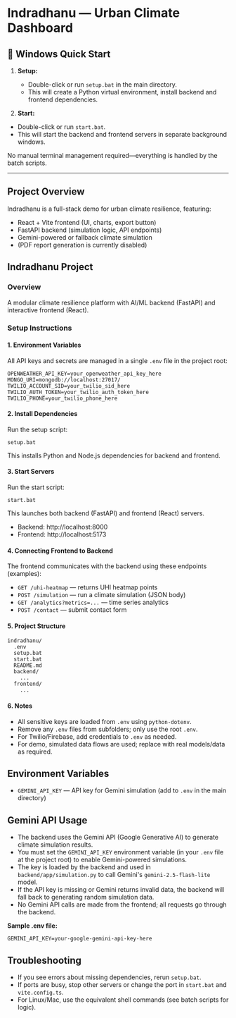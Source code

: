 # Indradhanu — Urban Climate Dashboard

## 🚀 Windows Quick Start

1. **Setup:**
	- Double-click or run `setup.bat` in the main directory.
	- This will create a Python virtual environment, install backend and frontend dependencies.

2. **Start:**
  - Double-click or run `start.bat`.
  - This will start the backend and frontend servers in separate background windows.

No manual terminal management required—everything is handled by the batch scripts.

---

## Project Overview

Indradhanu is a full-stack demo for urban climate resilience, featuring:
- React + Vite frontend (UI, charts, export button)
- FastAPI backend (simulation logic, API endpoints)
- Gemini-powered or fallback climate simulation
- (PDF report generation is currently disabled)

## Indradhanu Project

### Overview
A modular climate resilience platform with AI/ML backend (FastAPI) and interactive frontend (React).

### Setup Instructions

#### 1. Environment Variables
All API keys and secrets are managed in a single `.env` file in the project root:
```
OPENWEATHER_API_KEY=your_openweather_api_key_here
MONGO_URI=mongodb://localhost:27017/
TWILIO_ACCOUNT_SID=your_twilio_sid_here
TWILIO_AUTH_TOKEN=your_twilio_auth_token_here
TWILIO_PHONE=your_twilio_phone_here
```

#### 2. Install Dependencies
Run the setup script:
```
setup.bat
```
This installs Python and Node.js dependencies for backend and frontend.

#### 3. Start Servers
Run the start script:
```
start.bat
```
This launches both backend (FastAPI) and frontend (React) servers.

- Backend: http://localhost:8000
- Frontend: http://localhost:5173

#### 4. Connecting Frontend to Backend
The frontend communicates with the backend using these endpoints (examples):
- `GET /uhi-heatmap` — returns UHI heatmap points
- `POST /simulation` — run a climate simulation (JSON body)
- `GET /analytics?metrics=...` — time series analytics
- `POST /contact` — submit contact form

#### 5. Project Structure
```
indradhanu/
  .env
  setup.bat
  start.bat
  README.md
  backend/
    ...
  frontend/
    ...
```

#### 6. Notes
- All sensitive keys are loaded from `.env` using `python-dotenv`.
- Remove any `.env` files from subfolders; only use the root `.env`.
- For Twilio/Firebase, add credentials to `.env` as needed.
- For demo, simulated data flows are used; replace with real models/data as required.

## Environment Variables

- `GEMINI_API_KEY` — API key for Gemini simulation (add to `.env` in the main directory)

## Gemini API Usage

- The backend uses the Gemini API (Google Generative AI) to generate climate simulation results.
- You must set the `GEMINI_API_KEY` environment variable (in your `.env` file at the project root) to enable Gemini-powered simulations.
- The key is loaded by the backend and used in `backend/app/simulation.py` to call Gemini's `gemini-2.5-flash-lite` model.
- If the API key is missing or Gemini returns invalid data, the backend will fall back to generating random simulation data.
- No Gemini API calls are made from the frontend; all requests go through the backend.

**Sample .env file:**
```
GEMINI_API_KEY=your-google-gemini-api-key-here
```

## Troubleshooting

- If you see errors about missing dependencies, rerun `setup.bat`.
- If ports are busy, stop other servers or change the port in `start.bat` and `vite.config.ts`.
- For Linux/Mac, use the equivalent shell commands (see batch scripts for logic).

